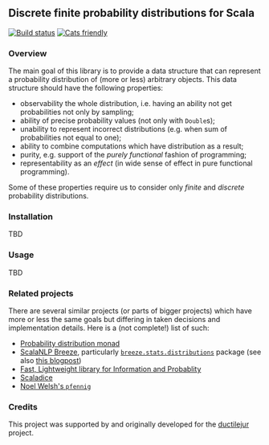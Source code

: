 ## Discrete finite probability distributions for Scala

[![Build status](https://travis-ci.com/buzden/dfd.svg)](https://travis-ci.com/buzden/dfd)
[![Cats friendly](https://typelevel.org/cats/img/cats-badge-tiny.png)](https://typelevel.org/cats)

### Overview

The main goal of this library is to provide a data structure that can represent a probability distribution of (more or less) arbitrary objects.
This data structure should have the following properties:

- observability the whole distribution, i.e. having an ability not get probabilities not only by sampling;
- ability of precise probability values (not only with `Double`s);
- unability to represent incorrect distributions (e.g. when sum of probabilities not equal to one);
- ability to combine computations which have distribution as a result;
- purity, e.g. support of the *purely functional* fashion of programming;
- representability as an *effect* (in wide sense of effect in pure functional programming).

Some of these properties require us to consider only *finite* and *discrete* probability distributions.

### Installation

TBD

### Usage

TBD

### Related projects

There are several similar projects (or parts of bigger projects) which have more or less the same goals
but differing in taken decisions and implementation details.
Here is a (not complete!) list of such:

- [Probability distribution monad](https://github.com/jliszka/probability-monad)
- [ScalaNLP Breeze](https://github.com/scalanlp/breeze), particularly
  [`breeze.stats.distributions`](https://github.com/scalanlp/breeze/tree/master/math/src/main/scala/breeze/stats/distributions) package
  (see also [this blogpost](https://www.chrisstucchio.com/blog/2016/probability_the_monad.html))
- [Fast, Lightweight library for Information and Probablity](https://github.com/xxxnell/flip)
- [Scaladice](https://github.com/pdehn/Scaladice)
- [Noel Welsh's `pfennig`](https://github.com/noelwelsh/pfennig)

### Credits

This project was supported by and originally developed for the [ductilejur](https://forge.ispras.ru/projects/ductilejur) project.
